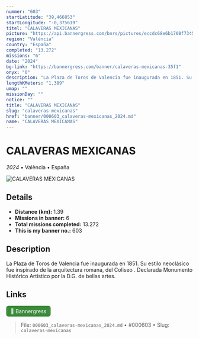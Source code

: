 ```yaml
---
nummer: "603"
startLatitude: "39,466853"
startLongitude: "-0,375619"
titel: "CALAVERAS MEXICANAS"
picture: "https://api.bannergress.com/bnrs/pictures/eccdc68e6b1708f73455329bc55f459c"
region: "València"
country: "España"
completed: "13.272"
missions: "6"
date: "2024"
bg-link: "https://bannergress.com/banner/calaveras-mexicanas-35f1"
onyx: "0"
description: "La Plaza de Toros de Valencia fue inaugurada en 1851. Su estilo neoclásico fue inspirado de la arquitectura romana, del Coliseo . Declarada Monumento Histórico Artístico por la D.G. de bellas artes."
lengthKMeters: "1,389"
umap: ""
missionDay: ""
notice: ""
title: "CALAVERAS MEXICANAS"
slug: "calaveras-mexicanas"
href: "banner/000603_calaveras-mexicanas_2024.md"
name: "CALAVERAS MEXICANAS"
---
```

# CALAVERAS MEXICANAS

*2024* • València • España

![CALAVERAS MEXICANAS](https://api.bannergress.com/bnrs/pictures/eccdc68e6b1708f73455329bc55f459c)



## Details
- **Distance (km):** 1.39
- **Missions in banner:** 6
- **Total missions completed:** 13.272
- **This is my banner no.:** 603



## Description
La Plaza de Toros de Valencia fue inaugurada en 1851. Su estilo neoclásico fue inspirado de la arquitectura romana, del Coliseo . Declarada Monumento Histórico Artístico por la D.G. de bellas artes.



## Links
<a href="https://bannergress.com/banner/calaveras-mexicanas-35f1" target="_blank" style="display:inline-block;margin-right:8px;padding:6px 12px;background:#3c8b3c;color:#fff;text-decoration:none;border-radius:6px;">🔗 Bannergress</a>



> File: `000603_calaveras-mexicanas_2024.md`
> • #000603
> • Slug: `calaveras-mexicanas`
